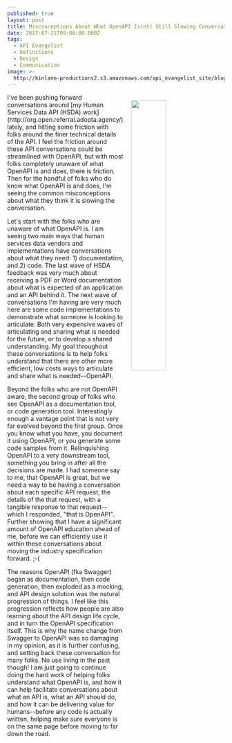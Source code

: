 ```yaml
---
published: true
layout: post
title: Misconceptions About What OpenAPI Is(nt) Still Slowing Conversations
date: 2017-07-21T09:00:00.000Z
tags:
  - API Evangelist
  - Definitions
  - Design
  - Communication
image: >-
  http://kinlane-productions2.s3.amazonaws.com/api_evangelist_site/blog/desert_dragon_light_dali.jpg
---
```

<p><img src="http://kinlane-productions2.s3.amazonaws.com/api_evangelist_site/blog/desert_dragon_light_dali.jpg" align="right" width="40%" style="padding: 15px;" /></p>I've been pushing forward conversations around [my Human Services Data API (HSDA) work](http://org.open.referral.adopta.agency/) lately, and hitting some friction with folks around the finer technical details of the API. I feel the friction around these API conversations could be streamlined with OpenAPI, but with most folks completely unaware of what OpenAPI is and does, there is friction. Then for the handful of folks who do know what OpenAPI is and does, I'm seeing the common misconceptions about what they think it is slowing the conversation.

Let's start with the folks who are unaware of what OpenAPI is. I am seeing two main ways that human services data vendors and implementations have conversations about what they need: 1) documentation, and 2) code. The last wave of HSDA feedback was very much about receiving a PDF or Word documentation about what is expected of an application and an API behind it. The next wave of conversations I'm having are very much here are some code implementations to demonstrate what someone is looking to articulate. Both very expensive waves of articulating and sharing what is needed for the future, or to develop a shared understanding. My goal throughout these conversations is to help folks understand that there are other more efficient, low costs ways to articulate and share what is needed--OpenAPI.

Beyond the folks who are not OpenAPI aware, the second group of folks who see OpenAPI as a documentation tool, or code generation tool. Interestingly enough a vantage point that is not very far evolved beyond the first group. Once you know what you have, you document it using OpenAPI, or you generate some code samples from it. Relinquishing OpenAPI to a very downstream tool, something you bring in after all the decisions are made. I had someone say to me, that OpenAPI is great, but we need a way to be having a conversation about each specific API request, the details of the that request, with a tangible response to that request--which I responded, "that is OpenAPI". Further showing that I have a significant amount of OpenAPI education ahead of me, before we can efficiently use it within these conversations about moving the industry specification forward. ;-(

The reasons OpenAPI (fka Swagger) began as documentation, then code generation, then exploded as a mocking, and API design solution was the natural progression of things. I feel like this progression reflects how people are also learning about the API design life cycle, and in turn the OpenAPI specification itself. This is why the name change from Swagger to OpenAPI was so damaging in my opinion, as it is further confusing, and setting back these conversation for many folks. No use living in the past though! I am just going to continue doing the hard work of helping folks understand what OpenAPI is, and how it can help facilitate conversations about what an API is, what an API should do, and how it can be delivering value for humans--before any code is actually written, helping make sure everyone is on the same page before moving to far down the road.
